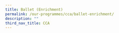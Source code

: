 ```yaml
---
title: Ballet (Enrichment)
permalink: /our-programmes/cca/ballet-enrichment/
description: ""
third_nav_title: CCA
---
```

